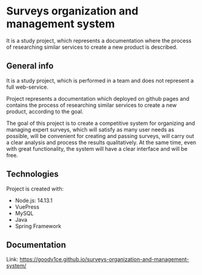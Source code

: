 # Surveys organization and management system
It is a study project, which represents a documentation where the process of researching similar services to create a new product is described.

## General info
It is a study project, which is performed in a team and does not represent a full web-service.

Project represents a documentation which deployed on github pages and contains the process of researching similar services to create a new product, according to the goal.

The goal of this project is to create a competitive system for organizing and managing expert surveys, which will satisfy as many user needs as possible, will be convenient for creating and passing surveys, will carry out a clear analysis and process the results qualitatively. At the same time, even with great functionality, the system will have a clear interface and will be free.

## Technologies
Project is created with:
* Node.js: 14.13.1
* VuePress
* MySQL
* Java
* Spring Framework

## Documentation
Link: https://goodv1ce.github.io/surveys-organization-and-management-system/
